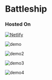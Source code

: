 # Battleship

### Hosted On
[![Netlify](https://img.shields.io/badge/netlify-%23000000.svg?logo=netlify&logoColor=#00C7B7)](https://battleship.haolam.codes/)

![demo](https://github.com/haolam05/Battleship/assets/71291057/0b5e97a0-c435-4cbe-b5a0-fb6cd7011f63)

![demo2](https://github.com/haolam05/Battleship/assets/71291057/1ea8d9ae-5ea0-46d5-b162-64560a559972)

![demo3](https://github.com/haolam05/Battleship/assets/71291057/2f723cb2-ebc6-4fdb-ac28-9dcbf3af2df0)

![demo4](https://github.com/haolam05/Battleship/assets/71291057/57af79f5-e771-455c-b536-5d1c2aef655e)
